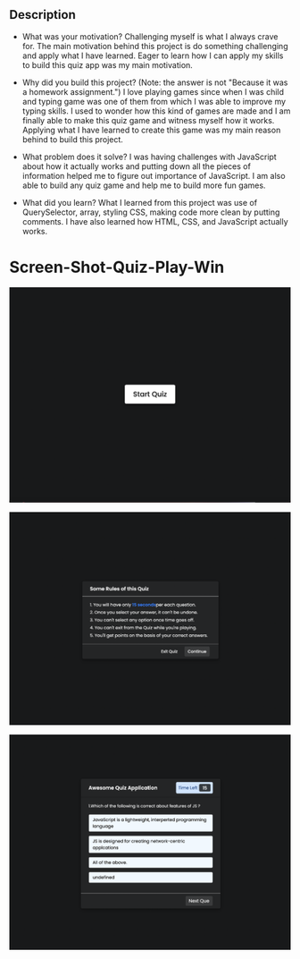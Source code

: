# <Quiz-Play-Win>

## Description

- What was your motivation?
Challenging myself is what I always crave for. The main motivation behind this project is do something challenging and apply what I have learned. Eager to learn how I can apply my skills to build this quiz app was my main motivation.

- Why did you build this project? (Note: the answer is not "Because it was a homework assignment.")
I love playing games since when I was child and typing game was one of them from which I was able to improve my typing skills. I used to wonder how this kind of games are made and I am finally able to make this quiz game and witness myself how it works. Applying what I have learned to create this game was my main reason behind to build this project.

- What problem does it solve?
I was having challenges with JavaScript about how it actually works and putting down all the pieces of information helped me to figure out importance of JavaScript. I am also able to build any quiz game and help me to build more fun games.  

- What did you learn?
What I learned from this project was use of QuerySelector, array, styling CSS, making code more clean by putting comments. I have also learned how HTML, CSS, and JavaScript actually works.

# Screen-Shot-Quiz-Play-Win

![alt text](/Screen%20Shot%202022-09-12%20at%209.07.35%20PM.png)

![alt text](/Screen%20Shot%202022-09-12%20at%209.08.15%20PM.png)

![alt text](/Screen%20Shot%202022-09-12%20at%209.08.34%20PM.png)
